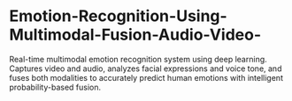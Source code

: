 # Emotion-Recognition-Using-Multimodal-Fusion-Audio-Video-
Real-time multimodal emotion recognition system using deep learning. Captures video and audio, analyzes facial expressions and voice tone, and fuses both modalities to accurately predict human emotions with intelligent probability-based fusion.
